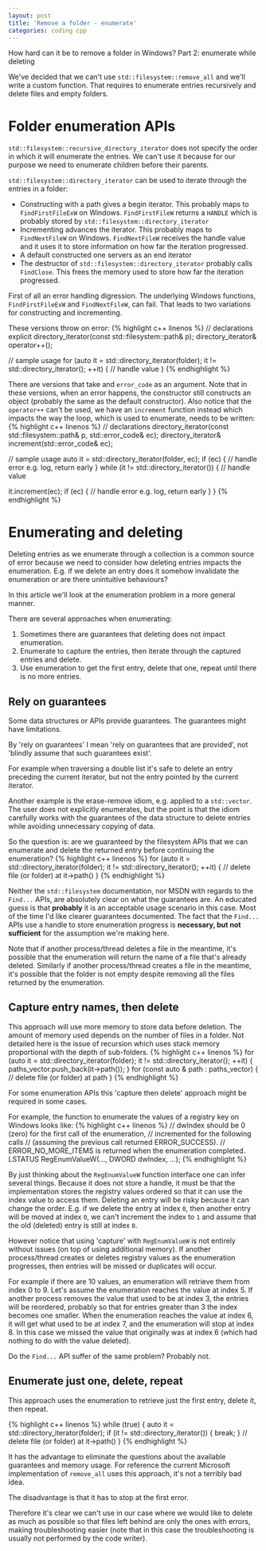 ```yaml
---
layout: post
title: 'Remove a folder - enumerate'
categories: coding cpp
---
```


How hard can it be to remove a folder in Windows? Part 2: enumerate while
deleting


We've decided that we can't use `std::filesystem::remove_all` and we'll write a
custom function. That requires to enumerate entries recursively and delete
files and empty folders.


# Folder enumeration APIs

`std::filesystem::recursive_directory_iterator` does not specify the order in
which it will enumerate the entries. We can't use it because for our purpose we
need to enumerate children before their parents.

`std::filesystem::directory_iterator` can be used to iterate through the
entries in a folder:
- Constructing with a path gives a begin iterator. This probably maps to
  `FindFirstFileExW` on Windows. `FindFirstFileW` returns a `HANDLE` which is
  probably stored by `std::filesystem::directory_iterator`
- Incrementing advances the iterator. This probably maps to `FindNextFileW` on
  Windows. `FindNextFileW` receives the handle value and it uses it to store
  information on how far the iteration progressed.
- A default constructed one servers as an end iterator
- The destructor of `std::filesystem::directory_iterator` probably calls
  `FindClose`. This frees the memory used to store how far the iteration
  progressed.


First of all an error handling digression. The underlying Windows functions,
`FindFirstFileExW` and `FindNextFileW`, can fail. That leads to two variations
for constructing and incrementing.

These versions throw on error:
{% highlight c++ linenos %}
// declarations
explicit directory_iterator(const std::filesystem::path& p);
directory_iterator& operator++();

// sample usage
for (auto it = std::directory_iterator(folder);
     it != std::directory_iterator();
     ++it)
{
  // handle value
}
{% endhighlight %}

There are versions that take and `error_code` as an argument. Note that in
these versions, when an error happens, the constructor still constructs an
object (probably the same as the default constructor). Also notice that the
`operator++` can't be used, we have an `increment` function instead which
impacts the way the loop, which is used to enumerate, needs to be written:
{% highlight c++ linenos %}
// declarations
directory_iterator(const std::filesystem::path& p, std::error_code& ec);
directory_iterator& increment(std::error_code& ec);

// sample usage
auto it = std::directory_iterator(folder, ec);
if (ec)
{
  // handle error e.g. log, return early
}
while (it != std::directory_iterator())
{
  // handle value

  it.increment(ec);
  if (ec)
  {
    // handle error e.g. log, return early
  }
}
{% endhighlight %}

# Enumerating and deleting

Deleting entries as we enumerate through a collection is a common source of
error because we need to consider how deleting entries impacts the enumeration.
E.g. if we delete an entry does it somehow invalidate the enumeration or are
there unintuitive behaviours?

In this article we'll look at the enumeration problem in a more general manner.

There are several approaches when enumerating:

1. Sometimes there are guarantees that deleting does not impact enumeration.
2. Enumerate to capture the entries, then iterate through the captured entries
and delete.
3. Use enumeration to get the first entry, delete that one, repeat until there
is no more entries.


## Rely on guarantees

Some data structures or APIs provide guarantees. The guarantees might have
limitations.

By 'rely on guarantees' I mean 'rely on guarantees that are provided', not
'blindly assume that such guarantees exist'.

For example when traversing a double list it's safe to delete an entry
preceding the current iterator, but not the entry pointed by the current
iterator.

Another example is the erase-remove idiom, e.g. applied to a `std::vector`. The
user does not explicitly enumerates, but the point is that the idiom carefully
works with the guarantees of the data structure to delete entries while
avoiding unnecessary copying of data.

So the question is: are we guaranteed by the filesystem APIs that we can
enumerate and delete the returned entry before continuing the enumeration?
{% highlight c++ linenos %}
for (auto it = std::directory_iterator(folder);
     it != std::directory_iterator();
     ++it)
{
  // delete file (or folder) at it->path()
}
{% endhighlight %}

Neither the `std::filesystem` documentation, nor MSDN with regards to the
`Find...` APIs, are absolutely clear on what the guarantees are. An educated
guess is that **probably** it is an acceptable usage scenario in this case.
Most of the time I'd like clearer guarantees documented. The fact that the
`Find...` APIs use a handle to store enumeration progress is **necessary, but
not sufficient** for the assumption we're making here.

Note that if another process/thread deletes a file in the meantime, it's
possible that the enumeration will return the name of a file that's already
deleted. Similarly if another process/thread creates a file in the meantime,
it's possible that the folder is not empty despite removing all the files
returned by the enumeration.


## Capture entry names, then delete

This approach will use more memory to store data before deletion. The amount
of memory used depends on the number of files in a folder. Not detailed here is
the issue of recursion which uses stack memory proportional with the depth of
sub-folders.
{% highlight c++ linenos %}
for (auto it = std::directory_iterator(folder);
     it != std::directory_iterator();
     ++it)
{
  paths_vector.push_back(it->path());
}
for (const auto & path : paths_vector)
{
  // delete file (or folder) at path
}
{% endhighlight %}


For some enumeration APIs this 'capture then delete' approach might be required
in some cases.

For example, the function to enumerate the values of a registry key on Windows
looks like:
{% highlight c++ linenos %}
// dwIndex should be 0 (zero) for the first call of the enumeration,
// incremented for the following calls
// (assuming the previous call returned ERROR_SUCCESS).
// ERROR_NO_MORE_ITEMS is returned when the enumeration completed.
LSTATUS RegEnumValueW(..., DWORD   dwIndex, ...);
{% endhighlight %}

By just thinking about the `RegEnumValueW` function interface one can infer
several things.  Because it does not store a handle, it must be that the
implementation stores the registry values ordered so that it can use the index
value to access them.  Deleting an entry will be risky because it can change
the order. E.g. if we delete the entry at index `0`, then another entry will be
moved at index `0`, we can't increment the index to `1` and assume that the old
(deleted) entry is still at index `0`.

However notice that using 'capture' with `RegEnumValueW` is not entirely
without issues (on top of using additional memory). If another process/thread
creates or deletes registry values as the enumeration progresses, then entries
will be missed or duplicates will occur.

For example if there are 10 values, an enumeration will retrieve them from
index 0 to 9. Let's assume the enumeration reaches the value at index 5. If
another process removes the value that used to be at index 3, the entries will
be reordered, probably so that for entries greater than 3 the index becomes one
smaller. When the enumeration reaches the value at index 6, it will get what
used to be at index 7, and the enumeration will stop at index 8. In this case
we missed the value that originally was at index 6 (which had nothing to do
with the value deleted).

Do the `Find...` API suffer of the same problem? Probably not.


## Enumerate just one, delete, repeat

This approach uses the enumeration to retrieve just the first entry, delete it,
then repeat.

{% highlight c++ linenos %}
while (true)
{
  auto it = std::directory_iterator(folder);
  if (it != std::directory_iterator())
  {
    break;
  }
  // delete file (or folder) at it->path()
}
{% endhighlight %}

It has the advantage to eliminate the questions about the available guarantees
and memory usage. For reference the current Microsoft implementation of
`remove_all` uses this approach, it's not a terribly bad idea.

The disadvantage is that it has to stop at the first error.

Therefore it's clear we can't use in our case where we would like to delete as
much as possible so that files left behind are only the ones with errors,
making troubleshooting easier (note that in this case the troubleshooting is
usually not performed by the code writer).
